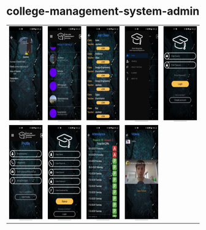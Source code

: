 # college-management-system-admin
<table>
 <tr>
  <td><img src = "https://github.com/ShahilMangroliya/college-management-system-student/blob/main/images/photo_2021-05-11_13-20-17.jpg?raw=true" width="150" height="250"></td>
  <td><img src = "https://github.com/ShahilMangroliya/college-management-system-student/blob/main/images/photo_2021-05-11_13-20-19.jpg?raw=true" width="150" height="250"></td>
  <td><img src = "https://github.com/ShahilMangroliya/college-management-system-student/blob/main/images/photo_2021-05-11_13-20-21.jpg?raw=true" width="150" height="250"></td>
  <td><img src = "https://github.com/ShahilMangroliya/college-management-system-student/blob/main/images/photo_2021-05-11_13-20-23.jpg?raw=true" width="150" height="250"></td>
  <td><img src = "https://github.com/ShahilMangroliya/college-management-system-student/blob/main/images/photo_2021-05-11_13-20-24%20(2).jpg?raw=true" width="150" height="250"></td>
 
</tr> 
<tr>
  <td><img src = "https://github.com/ShahilMangroliya/college-management-system-student/blob/main/images/photo_2021-05-11_13-20-24.jpg?raw=true" width="150" height="250"></td>
  <td><img src = "https://github.com/ShahilMangroliya/college-management-system-student/blob/main/images/photo_2021-05-11_13-20-26.jpg?raw=true" width="150" height="250"></td>
  <td><img src = "https://github.com/ShahilMangroliya/college-management-system-student/blob/main/images/photo_2021-05-11_13-20-27.jpg?raw=true" width="150" height="250"></td>
  <td><img src = "https://github.com/ShahilMangroliya/college-management-system-student/blob/main/images/photo_2021-05-11_13-20-28.jpg?raw=true" width="150" height="250"></td>
</tr>
 </table>
